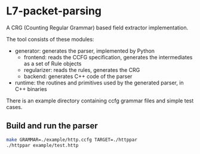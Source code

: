 # L7-packet-parsing

A CRG (Counting Regular Grammar) based field extractor implementation.

The tool consists of these modules:

- generator: generates the parser, implemented by Python
    - frontend: reads the CCFG specification, generates the intermediates as a set of Rule objects
    - regularizer: reads the rules, generates the CRG
    - backend: generates C++ code of the parser
- runtime: the routines and primitives used by the generated parser, in C++ binaries

There is an example directory containing ccfg grammar files and simple test cases.

## Build and run the parser

```bash
make GRAMMAR=./example/http.ccfg TARGET=./httppar
./httppar example/test.http
```